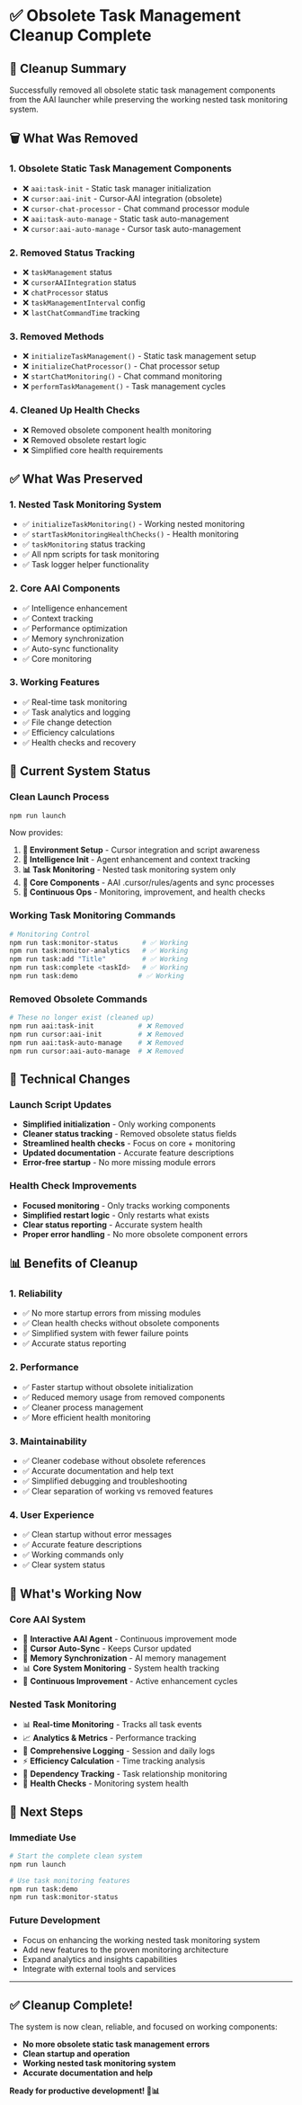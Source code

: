 # ✅ Obsolete Task Management Cleanup Complete

## 🎯 **Cleanup Summary**

Successfully removed all obsolete static task management components from the AAI launcher while preserving the working nested task monitoring system.

## 🗑️ **What Was Removed**

### 1. **Obsolete Static Task Management Components**
- ❌ `aai:task-init` - Static task manager initialization
- ❌ `cursor:aai-init` - Cursor-AAI integration (obsolete)
- ❌ `cursor-chat-processor` - Chat command processor module
- ❌ `aai:task-auto-manage` - Static task auto-management
- ❌ `cursor:aai-auto-manage` - Cursor task auto-management

### 2. **Removed Status Tracking**
- ❌ `taskManagement` status
- ❌ `cursorAAIIntegration` status  
- ❌ `chatProcessor` status
- ❌ `taskManagementInterval` config
- ❌ `lastChatCommandTime` tracking

### 3. **Removed Methods**
- ❌ `initializeTaskManagement()` - Static task management setup
- ❌ `initializeChatProcessor()` - Chat processor setup
- ❌ `startChatMonitoring()` - Chat command monitoring
- ❌ `performTaskManagement()` - Task management cycles

### 4. **Cleaned Up Health Checks**
- ❌ Removed obsolete component health monitoring
- ❌ Removed obsolete restart logic
- ❌ Simplified core health requirements

## ✅ **What Was Preserved**

### 1. **Nested Task Monitoring System** 
- ✅ `initializeTaskMonitoring()` - Working nested monitoring
- ✅ `startTaskMonitoringHealthChecks()` - Health monitoring
- ✅ `taskMonitoring` status tracking
- ✅ All npm scripts for task monitoring
- ✅ Task logger helper functionality

### 2. **Core AAI Components**
- ✅ Intelligence enhancement
- ✅ Context tracking
- ✅ Performance optimization
- ✅ Memory synchronization
- ✅ Auto-sync functionality
- ✅ Core monitoring

### 3. **Working Features**
- ✅ Real-time task monitoring
- ✅ Task analytics and logging
- ✅ File change detection
- ✅ Efficiency calculations
- ✅ Health checks and recovery

## 🚀 **Current System Status**

### Clean Launch Process
```bash
npm run launch
```

Now provides:
1. **🔧 Environment Setup** - Cursor integration and script awareness
2. **🧠 Intelligence Init** - Agent enhancement and context tracking
3. **📊 Task Monitoring** - Nested task monitoring system only
4. **🚀 Core Components** - AAI .cursor/rules/agents and sync processes
5. **🔄 Continuous Ops** - Monitoring, improvement, and health checks

### Working Task Monitoring Commands
```bash
# Monitoring Control
npm run task:monitor-status      # ✅ Working
npm run task:monitor-analytics   # ✅ Working
npm run task:add "Title"         # ✅ Working
npm run task:complete <taskId>   # ✅ Working
npm run task:demo               # ✅ Working
```

### Removed Obsolete Commands
```bash
# These no longer exist (cleaned up)
npm run aai:task-init           # ❌ Removed
npm run cursor:aai-init         # ❌ Removed
npm run aai:task-auto-manage    # ❌ Removed
npm run cursor:aai-auto-manage  # ❌ Removed
```

## 🔧 **Technical Changes**

### Launch Script Updates
- **Simplified initialization** - Only working components
- **Cleaner status tracking** - Removed obsolete status fields
- **Streamlined health checks** - Focus on core + monitoring
- **Updated documentation** - Accurate feature descriptions
- **Error-free startup** - No more missing module errors

### Health Check Improvements
- **Focused monitoring** - Only tracks working components
- **Simplified restart logic** - Only restarts what exists
- **Clear status reporting** - Accurate system health
- **Proper error handling** - No more obsolete component errors

## 📊 **Benefits of Cleanup**

### 1. **Reliability**
- ✅ No more startup errors from missing modules
- ✅ Clean health checks without obsolete components
- ✅ Simplified system with fewer failure points
- ✅ Accurate status reporting

### 2. **Performance**
- ✅ Faster startup without obsolete initialization
- ✅ Reduced memory usage from removed components
- ✅ Cleaner process management
- ✅ More efficient health monitoring

### 3. **Maintainability**
- ✅ Cleaner codebase without obsolete references
- ✅ Accurate documentation and help text
- ✅ Simplified debugging and troubleshooting
- ✅ Clear separation of working vs removed features

### 4. **User Experience**
- ✅ Clean startup without error messages
- ✅ Accurate feature descriptions
- ✅ Working commands only
- ✅ Clear system status

## 🎯 **What's Working Now**

### Core AAI System
- 🤖 **Interactive AAI Agent** - Continuous improvement mode
- 🔄 **Cursor Auto-Sync** - Keeps Cursor updated
- 🧠 **Memory Synchronization** - AI memory management
- 📊 **Core System Monitoring** - System health tracking
- 🔄 **Continuous Improvement** - Active enhancement cycles

### Nested Task Monitoring
- 📊 **Real-time Monitoring** - Tracks all task events
- 📈 **Analytics & Metrics** - Performance tracking
- 📝 **Comprehensive Logging** - Session and daily logs
- ⚡ **Efficiency Calculation** - Time tracking analysis
- 🔗 **Dependency Tracking** - Task relationship monitoring
- 🎯 **Health Checks** - Monitoring system health

## 🚀 **Next Steps**

### Immediate Use
```bash
# Start the complete clean system
npm run launch

# Use task monitoring features
npm run task:demo
npm run task:monitor-status
```

### Future Development
- Focus on enhancing the working nested task monitoring system
- Add new features to the proven monitoring architecture
- Expand analytics and insights capabilities
- Integrate with external tools and services

---

## ✅ **Cleanup Complete!**

The system is now clean, reliable, and focused on working components:
- **No more obsolete static task management errors**
- **Clean startup and operation**
- **Working nested task monitoring system**
- **Accurate documentation and help**

**Ready for productive development! 🚀📊** 